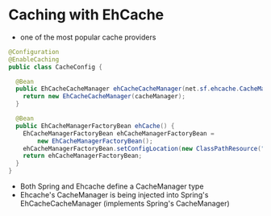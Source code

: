 # Caching with EhCache

- one of the most popular cache providers


```java
@Configuration
@EnableCaching
public class CacheConfig {

  @Bean
  public EhCacheCacheManager ehCacheCacheManager(net.sf.ehcache.CacheManager cacheManager) {
    return new EhCacheCacheManager(cacheManager);
  }

  @Bean
  public EhCacheManagerFactoryBean ehCache() {
    EhCacheManagerFactoryBean ehCacheManagerFactoryBean =
        new EhCacheManagerFactoryBean();
    ehCacheManagerFactoryBean.setConfigLocation(new ClassPathResource("ehcache.xml"));
    return ehCacheManagerFactoryBean;
  }
}
```

- Both Spring and Ehcache define a CacheManager type
- Ehcache's CacheManager is being injected into Spring's EhCacheCacheManager (implements Spring's CacheManager)
